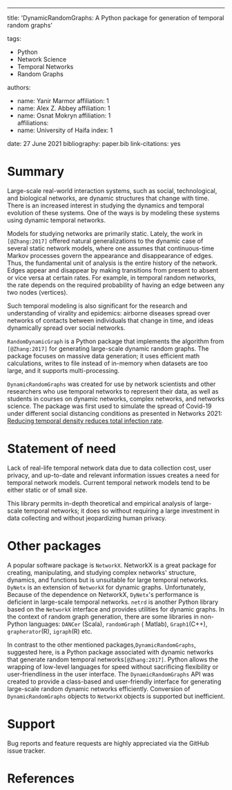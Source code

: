 ---  
title: 'DynamicRandomGraphs: A Python package for generation of temporal random graphs'

tags:

- Python
- Network Science
- Temporal Networks
- Random Graphs

authors:

- name: Yanir Marmor affiliation: 1
- name: Alex Z. Abbey affiliation: 1
- name: Osnat Mokryn affiliation: 1  
  affiliations:
- name: University of Haifa index: 1

date: 27 June 2021 bibliography: paper.bib link-citations: yes

# Summary

Large-scale real-world interaction systems, such as social, technological, and biological networks, are dynamic
structures that change with time. There is an increased interest in studying the dynamics and temporal evolution of
these systems. One of the ways is by modeling these systems using dynamic temporal networks.

Models for studying networks are primarily static. Lately, the work in `[@Zhang:2017]` offered natural generalizations
to the dynamic case of several static network models, where one assumes that continuous-time Markov processes govern the
appearance and disappearance of edges. Thus, the fundamental unit of analysis is the entire history of the network.
Edges appear and disappear by making transitions from present to absent or vice versa at certain rates. For example, in
temporal random networks, the rate depends on the required probability of having an edge between any two nodes (vertices).

Such temporal modeling is also significant for the research and understanding of virality and epidemics: airborne
diseases spread over networks of contacts between individuals that change in time, and ideas dynamically spread over
social networks.

`RandomDynamicGraph` is a Python package that implements the algorithm from `[@Zhang:2017]`  for generating large-scale
dynamic random graphs. The package focuses on massive data generation; it uses efficient math calculations, writes to
file instead of in-memory when datasets are too large, and it supports multi-processing.

`DynamicRandomGraphs` was created for use by network scientists and other researchers who use temporal networks to
represent their data, as well as students in courses on dynamic networks, complex networks, and networks science. The
package was first used to simulate the spread of Covid-19 under different social distancing conditions as presented in
Networks 2021: [Reducing temporal density reduces total infection rate](https://www.youtube.com/watch?v=gUyP7etPPvE).

# Statement of need

Lack of real-life temporal network data due to data collection cost, user privacy, and up-to-date and relevant
information issues creates a need for temporal network models. Current temporal network models tend to be either static
or of small size.

This library permits in-depth theoretical and empirical analysis of large-scale temporal networks; it does so without
requiring a large investment in data collecting and without jeopardizing human privacy.

# Other packages

A popular software package is `NetworkX`. NetworkX is a great package for creating, manipulating, and studying complex
networks' structure, dynamics, and functions but is unsuitable for large temporal networks.
`DyNetx` is an extension of `NetworkX` for dynamic graphs. Unfortunately, Because of the dependence on NetworkX,
`DyNetx`'s performance is deficient in large-scale temporal networks.
`netrd` is another Python library based on the `NetworkX` interface and provides utilities for dynamic graphs. In the
context of random graph generation, there are some libraries in non-Python languages: `DANCer` (Scala), `randomGraph` (
Matlab), `Graph1`(C++), `grapherator`(R), `igraph`(R) etc.

In contrast to the other mentioned packages,`DynamicRandomGraphs`, suggested here, is a Python package associated with
dynamic networks that generate random temporal networks`[@Zhang:2017]`. Python allows the wrapping of low-level
languages for speed without sacrificing flexibility or user-friendliness in the user interface.
The `DynamicRandomGraphs` API was created to provide a class-based and user-friendly interface for generating
large-scale random dynamic networks efficiently. Conversion of `DynamicRandomGraphs` objects to `NetworkX` objects is
supported but inefficient.

# Support

Bug reports and feature requests are highly appreciated via the GitHub issue tracker.

# References